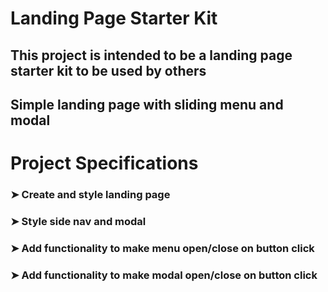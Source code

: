 # Landing Page Starter Kit
## This project is intended to be a landing page starter kit to be used by others
## Simple landing page with sliding menu and modal
# Project Specifications
### ➤ Create and style landing page
### ➤ Style side nav and modal
### ➤ Add functionality to make menu open/close on button click
### ➤ Add functionality to make modal open/close on button click